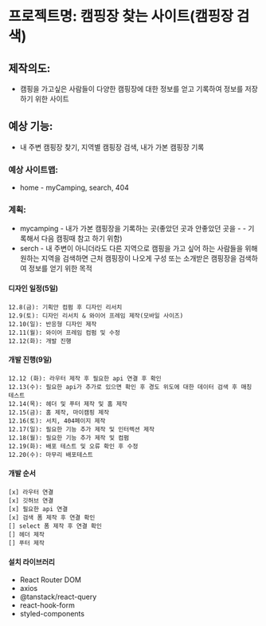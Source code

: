 # 프로젝트명: 캠핑장 찾는 사이트(캠핑장 검색)

## 제작의도:

- 캠핑을 가고싶은 사람들이 다양한 캠핑장에 대한 정보를 얻고 기록하여 정보를 저장하기 위한 사이트

## 예상 기능:

- 내 주변 캠핑장 찾기, 지역별 캠핑장 검색, 내가 가본 캠핑장 기록

### 예상 사이트맵:

- home - myCamping, search, 404

### 계획:

- mycamping - 내가 가본 캠핑장을 기록하는 곳(좋았던 곳과 안좋았던 곳을 - - 기록해서 다음 캠핑때 참고 하기 위함)
- serch - 내 주변이 아니더라도 다른 지역으로 캠핑을 가고 싶어 하는 사람들을 위해 원하는 지역을 검색하면 근처 캠핑장이 나오게 구성 또는 소개받은 캠핑장을 검색하여 정보를 얻기 위한 목적

#### 디자인 일정(5일)

    12.8(금): 기획안 컴펌 후 디자인 리서치
    12.9(토): 디자인 리서치 & 와이어 프레임 제작(모바일 사이즈)
    12.10(일): 반응형 디자인 제작
    12.11(월): 와이어 프레임 컴펌 및 수정
    12.12(화): 개발 진행

#### 개발 진행(9일)

    12.12 (화): 라우터 제작 후 필요한 api 연결 후 확인
    12.13(수): 필요한 api가 추가로 있으면 확인 후 경도 위도에 대한 데이터 검색 후 매칭 테스트
    12.14(목): 헤더 및 푸터 제작 및 홈 제작
    12.15(금): 홈 제작, 마이캠핑 제작
    12.16(토): 서치, 404페이지 제작
    12.17(일): 필요한 기능 추가 제작 및 인터렉션 제작
    12.18(월): 필요한 기능 추가 제작 및 컴펌
    12.19(화): 배포 테스트 및 오류 확인 후 수정
    12.20(수): 마무리 배포테스트

#### 개발 순서

    [x] 라우터 연결
    [x] 깃허브 연결
    [x] 필요한 api 연결
    [x] 검색 폼 제작 후 연결 확인
    [] select 폼 제작 후 연결 확인
    [] 헤더 제작
    [] 푸터 제작

#### 설치 라이브러리

- React Router DOM
- axios
- @tanstack/react-query
- react-hook-form
- styled-components
